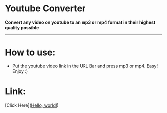 # Youtube Converter

**Convert any video on youtube to an mp3 or mp4 format in their highest quality possible**

---

# How to use:
- Put the youtube video link in the URL Bar and press mp3 or mp4. Easy! Enjoy :)

# Link:
[Click Here](<a href="https://ytdl.deniscerri.repl.co/" target="_blank">Hello, world!</a>)

